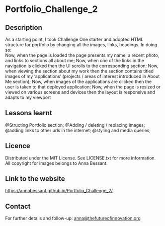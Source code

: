 # Portfolio_Challenge_2

## Description

As a starting point, I took Challenge One starter and adopted HTML structure for portfolio by changing all the images, links, headings. In doing so:  
Now, when the page is loaded the page presents my name, a recent photo, and links to sections all about me;
Now, when one of the links in the navigation is clicked then the UI scrolls to the corresponding section;
Now, when viewing the section about my work then the section contains titled images of my ‘applications’ (projects / areas of interest introduced in About Me section);
Now, when images of the applications are clicked then the user is taken to that deployed application;
Now, when the page is resized or viewed on various screens and devices then the layout is responsive and adapts to my viewport


## Lessons learnt

@Structing Portfolio section; 
@Adding / deleting / replacing images;
@adding links to other urls in the internet; 
@styling and media queries; 


## Licence

Distributed under the MIT License. See LICENSE.txt for more information.
All copyright for images belongs to Anna Bessant. 

## Link to the website
https://annabessant.github.io/Portfolio_Challenge_2/

## Contact

For further details and follow-up: anna@thefutureofinnovation.org 
